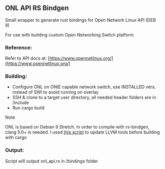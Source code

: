 ## ONL API RS Bindgen
Small wrapper to generate rust bindings for Open Network Linux API (DEB 9)

For use with building custom Open Networking Switch platform

### Reference:
Refer to API docs at: [https://www.opennetlinux.org/](https://www.opennetlinux.org/)

### Building:
- Configure ONL on ONIE capable network switch, use INSTALLED vers. instead of SWI to avoid running on overlay
- SSH & clone to a target user directory, all needed header folders are in /include 
- Run cargo build
> [!Note]
> ONL is based on Debian 9 Stretch. In order to compile with rs-bindgen, clang 5.0+ is needed. I used [this script](https://gist.github.com/sergey-shambir/c2759c6d4ccb943743b2654b2fa6a567) to update LLVM tools before building with cargo
### Output:
Script will output onl_api.rs in /bindings folder



